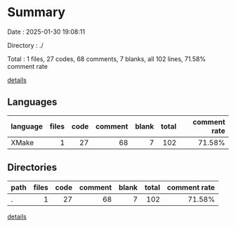 # Summary

Date : 2025-01-30 19:08:11

Directory : ./

Total : 1 files,  27 codes, 68 comments, 7 blanks, all 102 lines, 71.58% comment rate

[details](details.md)

## Languages
| language | files | code | comment | blank | total | comment rate |
| :--- | ---: | ---: | ---: | ---: | ---: | ---: |
| XMake | 1 | 27 | 68 | 7 | 102 | 71.58% |

## Directories
| path | files | code | comment | blank | total | comment rate |
| :--- | ---: | ---: | ---: | ---: | ---: | ---: |
| . | 1 | 27 | 68 | 7 | 102 | 71.58% |

[details](details.md)